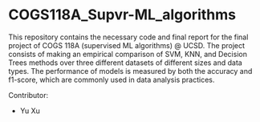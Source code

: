 # COGS118A_Supvr-ML_algorithms

This repository contains the necessary code and final report for the final project of COGS 118A (supervised ML algorithms) @ UCSD. 
The project consists of making an empirical comparison of SVM, KNN, and Decision Trees methods over three different datasets of different sizes and data types. The performance of models is measured by both the accuracy and f1-score, which are commonly used in data analysis practices. 

Contributor:
- Yu Xu
